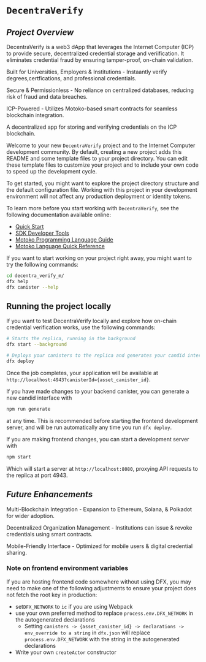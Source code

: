 # `DecentraVerify`

## *Project Overview*
DecentraVerify is a web3 dApp that leverages the Internet Computer (ICP) to provide secure, decentralized credential storage and veriification. It eliminates credential fraud by ensuring tamper-proof, on-chain validation.

Built for Universities, Employers & Institutions - Instaantly verify degrees,certfications, and professional credentials.

Secure & Permissionless - No reliance on centralized databases, reducing risk of fraud and data breaches.

ICP-Powered - Utilizes Motoko-based smart contracts for seamless blockchain integration.

A decentralized app for storing and verifying credentials on the ICP blockchain.

Welcome to your new `DecentraVerify` project and to the Internet Computer development community. By default, creating a new project adds this README and some template files to your project directory. You can edit these template files to customize your project and to include your own code to speed up the development cycle.

To get started, you might want to explore the project directory structure and the default configuration file. Working with this project in your development environment will not affect any production deployment or identity tokens.

To learn more before you start working with `DecentraVerify`, see the following documentation available online:

- [Quick Start](https://internetcomputer.org/docs/current/developer-docs/setup/deploy-locally)
- [SDK Developer Tools](https://internetcomputer.org/docs/current/developer-docs/setup/install)
- [Motoko Programming Language Guide](https://internetcomputer.org/docs/current/motoko/main/motoko)
- [Motoko Language Quick Reference](https://internetcomputer.org/docs/current/motoko/main/language-manual)

If you want to start working on your project right away, you might want to try the following commands:

```bash
cd decentra_verify_m/
dfx help
dfx canister --help
```

## Running the project locally

If you want to test DecentraVerify locally and explore how on-chain credential verification works, use the following commands:

```bash
# Starts the replica, running in the background
dfx start --background

# Deploys your canisters to the replica and generates your candid interface
dfx deploy
```

Once the job completes, your application will be available at `http://localhost:4943?canisterId={asset_canister_id}`.

If you have made changes to your backend canister, you can generate a new candid interface with

```bash
npm run generate
```

at any time. This is recommended before starting the frontend development server, and will be run automatically any time you run `dfx deploy`.

If you are making frontend changes, you can start a development server with

```bash
npm start
```

Which will start a server at `http://localhost:8080`, proxying API requests to the replica at port 4943.

## *Future Enhancements*
Multi-Blockchain Integration - Expansion to Ethereum, Solana, & Polkadot for wider adoption.

Decentralized Organization Management - Institutions can issue & revoke credentials using smart contracts.

Mobile-Friendly Interface - Optimized for mobile users & digital credential sharing.

### Note on frontend environment variables

If you are hosting frontend code somewhere without using DFX, you may need to make one of the following adjustments to ensure your project does not fetch the root key in production:

- set`DFX_NETWORK` to `ic` if you are using Webpack
- use your own preferred method to replace `process.env.DFX_NETWORK` in the autogenerated declarations
  - Setting `canisters -> {asset_canister_id} -> declarations -> env_override to a string` in `dfx.json` will replace `process.env.DFX_NETWORK` with the string in the autogenerated declarations
- Write your own `createActor` constructor

